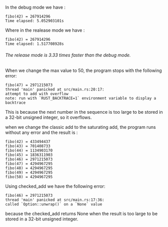 
In the debug mode we have :

```
fibo(42) = 267914296
Time elapsed: 5.052903101s
```

Where in the realease mode we have :
```
fibo(42) = 267914296
Time elapsed: 1.517708928s
```

###### The release mode is 3.33 times faster than the debug mode.


When we change the max value to 50, the program stops with the following error:
```
fibo(47) = 2971215073
thread 'main' panicked at src/main.rs:20:17:
attempt to add with overflow
note: run with `RUST_BACKTRACE=1` environment variable to display a backtrace
```
This is because the next number in the sequence is too large to be stored in a 32-bit unsigned integer, so it overflows.

when we change the classic add to the saturating add, the program runs without any error and the result is :
```
fibo(42) = 433494437
fibo(43) = 701408733
fibo(44) = 1134903170
fibo(45) = 1836311903
fibo(46) = 2971215073
fibo(47) = 4294967295
fibo(48) = 4294967295
fibo(49) = 4294967295
fibo(50) = 4294967295
```

Using checked_add we have the following error:
```
fibo(46) = 2971215073
thread 'main' panicked at src/main.rs:17:36:
called `Option::unwrap()` on a `None` value
```
because the checked_add returns None when the result is too large to be stored in a 32-bit unsigned integer.